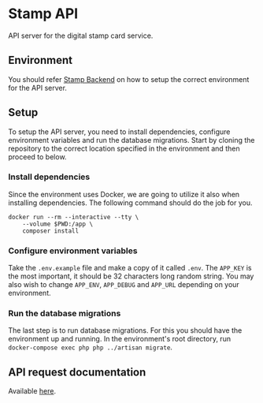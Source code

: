 # Stamp API

API server for the digital stamp card service.

## Environment
You should refer [Stamp Backend](https://github.com/jumakall/stamp-backend) on how to setup the correct environment for the API server.

## Setup
To setup the API server, you need to install dependencies, configure environment variables and run the database migrations. Start by cloning the repository to the correct location specified in the environment and then proceed to below.

### Install dependencies
Since the environment uses Docker, we are going to utilize it also when installing dependencies. The following command should do the job for you.
```
docker run --rm --interactive --tty \
    --volume $PWD:/app \
    composer install
```

### Configure environment variables
Take the ``.env.example`` file and make a copy of it called ``.env``. The ``APP_KEY`` is the most important, it should be 32 characters long random string. You may also wish to change ``APP_ENV``, ``APP_DEBUG`` and ``APP_URL`` depending on your environment.

### Run the database migrations
The last step is to run database migrations. For this you should have the environment up and running. In the environment's root directory, run ``docker-compose exec php php ../artisan migrate``.

## API request documentation
Available [here](https://documenter.getpostman.com/view/8164635/SW7W5VFj).
